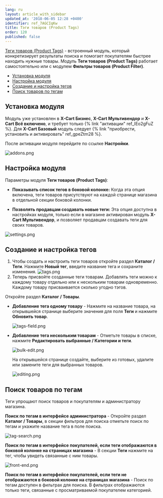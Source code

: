 ```yaml
---
lang: ru
layout: article_with_sidebar
updated_at: '2018-06-05 12:28 +0400'
identifier: ref_7AGCIqKw
title: Тэги товаров (Product Tags)
order: 120
published: false
---
```

[Теги товаров (Product Tags)](https://market.x-cart.com/addons/product-tags.html "Product Tags") - встроенный модуль, который конкретизирует результаты поиска и помогает покупателям быстрее находить нужные товары. Модуль **Теги товаров (Product Tags)** работает самостоятельно или с модулем **Фильтры товаров (Product Filter)**. 

*   [Установка модуля](#установка-модуля)
*   [Настройка модуля](#настройка-модуля)
*   [Создание и настройка тегов](#создание-и-настройка-тегов)
*   [Поиск товаров по тегам](#поиск-товаров-по-тегам)

## Установка модуля

Модуль уже установлен в **X-Cart Бизнес**, **X-Cart Мультивендор** и **X-Cart Всё включено**, и требует только {% link "активации" ref_IEo2gFuZ %}. Для **X-Cart Базовый** модуль следует {% link "приобрести, установить и активировать" ref_gpeZtm28 %}. 

После активации модуля перейдите по ссылке **Настройки**.

![addons.png]({{site.baseurl}}/attachments/ref_6nFoxYf1/addons.png)

## Настройка модуля

Параметры модуля **Теги товаров (Product Tags)**:

 - **Показывать список тегов в боковой колонке:** Когда эта опция включена, теги товаров присутствуют на каждой странице магазина в отдельной секции боковой колонки.

 - **Позволять продавцам создавать новые теги:** Эта опция доступна в настройках модуля, только если в магазине активирован модуль **X-Cart Мультивендор**, и позволяет продавцам создавать теги для своих товаров. 

![settings.png]({{site.baseurl}}/attachments/ref_6nFoxYf1/settings.png)

## Создание и настройка тегов

1. Чтобы создать и настроить теги товаров откройте раздел **Каталог / Теги**.
Нажмите **Новый тег**, введите название тега и сохраните изменения.
![tags.png]({{site.baseurl}}/attachments/ref_6nFoxYf1/tags.png)
2. Теперь присвойте созданные теги товарам. Добавлять теги можно к каждому товару отдельно или к нескольким товарам одновременно. Каждому товару присваивается сколько угодно тэгов.

 
Откройте раздел **Каталог / Товары**.

* **Добавление тега одному товару** - Нажмите на название товара, на открывшейся странице выберите значения для поля **Теги** и нажмите **Обновить товар**. 
  
  ![tags-field.png]({{site.baseurl}}/attachments/ref_6nFoxYf1/tags-field.png)
  
* **Добавление тега нескольким товарам** - Отметьте товары в списке, нажмите **Редактировать выбранные / Категории и теги**. 
  
  ![bulk-edit.png]({{site.baseurl}}/attachments/ref_6nFoxYf1/bulk-edit.png)
   
  На открывшейся странице создайте, выберите из готовых, удалите или замените теги для выбранных товаров.

  ![editing.png]({{site.baseurl}}/attachments/ref_6nFoxYf1/editing.png)
  
## Поиск товаров по тегам
  
Теги упрощают поиск товаров и покупателям и администратору магазина.

**Поиск по тегам в интерфейсе администратора** - Откройте раздел **Каталог / Товары**, в секции фильтров для поиска отметьте поиск по тегам и укажите название тега в поле поиска.

![tag-search.png]({{site.baseurl}}/attachments/ref_6nFoxYf1/tag-search.png)

**Поиск по тегам в интерфейсе покупателей, если теги отображаются в боковой колонке на страницах магазина** - В секции **Теги** нажмите на тег, чтобы увидеть связанные с ним товары.

![front-end.png]({{site.baseurl}}/attachments/ref_6nFoxYf1/front-end.png)

**Поиск по тегам в интерфейсе покупателей, если теги не отображаются в боковой колонке на страницах магазина** - Поиск по тегам доступен в фильтрах для поиска. В фильтрах отображаются только теги, связанные с просматриваемой покупателем категорией.

